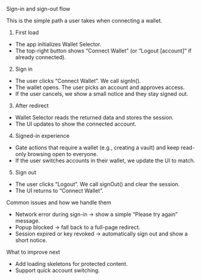 Sign-in and sign-out flow

This is the simple path a user takes when connecting a wallet.

1) First load
- The app initializes Wallet Selector.
- The top-right button shows “Connect Wallet” (or “Logout [account]” if already connected).

2) Sign in
- The user clicks “Connect Wallet”. We call signIn().
- The wallet opens. The user picks an account and approves access.
- If the user cancels, we show a small notice and they stay signed out.

3) After redirect
- Wallet Selector reads the returned data and stores the session.
- The UI updates to show the connected account.

4) Signed-in experience
- Gate actions that require a wallet (e.g., creating a vault) and keep read-only browsing open to everyone.
- If the user switches accounts in their wallet, we update the UI to match.

5) Sign out
- The user clicks “Logout”. We call signOut() and clear the session.
- The UI returns to “Connect Wallet”.

Common issues and how we handle them
- Network error during sign-in → show a simple “Please try again” message.
- Popup blocked → fall back to a full-page redirect.
- Session expired or key revoked → automatically sign out and show a short notice.

What to improve next
- Add loading skeletons for protected content.
- Support quick account switching.
